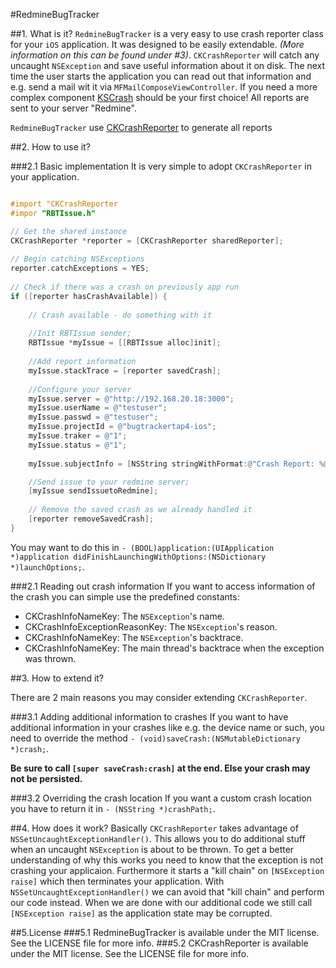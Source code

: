 #RedmineBugTracker

##1. What is it?
`RedmineBugTracker` is a very easy to use crash reporter class for your `iOS` application. It was designed to be easily extendable. _(More information on this can be found under #3)_. `CKCrashReporter` will catch any uncaught `NSException` and save useful information about it on disk. The next time the user starts the application you can read out that information and e.g. send a mail wit it via `MFMailComposeViewController`. If you need a more complex component [KSCrash](https://github.com/kstenerud/KSCrash) should be your first choice!
All reports are sent to your server "Redmine".

`RedmineBugTracker` use [CKCrashReporter](https://github.com/Gi-lo/CKCrashReporter) to generate all reports

##2. How to use it?

###2.1 Basic implementation
It is very simple to adopt `CKCrashReporter` in your application.

```objective-c

#import "CKCrashReporter
#impor "RBTIssue.h"

// Get the shared instance
CKCrashReporter *reporter = [CKCrashReporter sharedReporter];  	
 	
// Begin catching NSExceptions
reporter.catchExceptions = YES;
    
// Check if there was a crash on previously app run
if ([reporter hasCrashAvailable]) {
    	
    // Crash available - do something with it
    
    //Init RBTIssue sender;
    RBTIssue *myIssue = [[RBTIssue alloc]init];
    
    //Add report information
    myIssue.stackTrace = [reporter savedCrash];
    
    //Configure your server
    myIssue.server = @"http://192.168.20.18:3000";
    myIssue.userName = @"testuser";
    myIssue.passwd = @"testuser";
    myIssue.projectId = @"bugtrackertap4-ios";
    myIssue.traker = @"1";
    myIssue.status = @"1";
    
    myIssue.subjectInfo = [NSString stringWithFormat:@"Crash Report: %@",[[reporter savedCrash] objectForKey:@"Name"]];

	//Send issue to your redmine server;
	[myIssue sendIssuetoRedmine];
	
    // Remove the saved crash as we already handled it
    [reporter removeSavedCrash];
}
```

You may want to do this in `- (BOOL)application:(UIApplication *)application didFinishLaunchingWithOptions:(NSDictionary *)launchOptions;`.

###2.1 Reading out crash information
If you want to access information of the crash you can simple use the predefined constants:

* CKCrashInfoNameKey: The `NSException`'s name.
* CKCrashInfoExceptionReasonKey: The `NSException`'s reason.
* CKCrashInfoNameKey: The `NSException`'s backtrace.
* CKCrashInfoNameKey: The main thread's backtrace when the exception was thrown.

##3. How to extend it?

There are 2 main reasons you may consider extending `CKCrashReporter`.
 
###3.1 Adding additional information to crashes
If you want to have additional information in your crashes like e.g. the device name or such, you need to override the method `- (void)saveCrash:(NSMutableDictionary *)crash;`.

**Be sure to call `[super saveCrash:crash]` at the end. Else your crash may not be persisted.**

###3.2 Overriding the crash location
If you want a custom crash location you have to return it in `- (NSString *)crashPath;`.

##4. How does it work?
Basically `CKCrashReporter` takes advantage of `NSSetUncaughtExceptionHandler()`. This allows you to do additional stuff when an uncaught `NSException` is about to be thrown. To get a better understanding of why this works you need to know that the exception is not crashing your applicaion. Furthermore it starts a "kill chain" on `[NSException raise]` which then terminates your application. With `NSSetUncaughtExceptionHandler()` we can avoid that "kill chain" and perform our code instead. When we are done with our additional code we still call `[NSException raise]` as the application state may be corrupted.

##5.License
###5.1 RedmineBugTracker is available under the MIT license. See the LICENSE file for more info.
###5.2 CKCrashReporter is available under the MIT license. See the LICENSE file for more info.